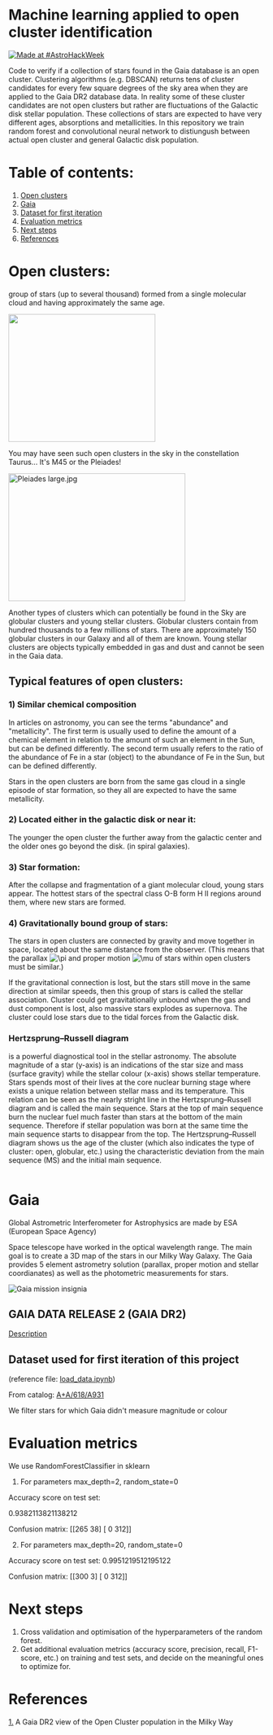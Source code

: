 # Machine learning applied to open cluster identification

[![Made at #AstroHackWeek](https://img.shields.io/badge/Made%20at-%23AstroHackWeek-8063d5.svg?style=flat)](http://astrohackweek.org/)

Code to verify if a collection of stars found in the Gaia database is an open cluster.
Clustering algorithms (e.g. DBSCAN) returns tens of cluster candidates for every few square degrees of the sky area when they are applied to the Gaia DR2 database data.
In reality some of these cluster candidates are not open clusters but rather are fluctuations of the Galactic disk stellar population.
These collections of stars are expected to have very different ages, absorptions and metallicities. 
In this repository we train random forest and convolutional neural network to distiungush between actual open cluster and general Galactic disk population. 

# Table of contents:
1. [Open clusters](#open-clusters)
2. [Gaia](#gaia)
3. [Dataset for first iteration](#dataset-used-for-first-iteration-of-this-project)
4. [Evaluation metrics](#evaluation-metrics)
5. [Next steps](#next-steps)
6. [References](#references)
    
# Open clusters:
group of stars (up to several thousand) formed from a single molecular cloud and having approximately the same age.

<img crossorigin="anonymous" src="https://upload.wikimedia.org/wikipedia/commons/thumb/7/72/VISTA_Finds_Star_Clusters_Galore.jpg/800px-VISTA_Finds_Star_Clusters_Galore.jpg" class="jpg" alt="" width="289" height="251" style="">

You may have seen such open clusters in the sky in the constellation Taurus... It's M45 or the Pleiades!

<img crossorigin="anonymous" src="https://upload.wikimedia.org/wikipedia/commons/thumb/4/4e/Pleiades_large.jpg/800px-Pleiades_large.jpg" class="jpg" alt="Pleiades large.jpg" width="348" height="251" style="">

Another types of clusters which can potentially be found in the Sky are globular clusters and young stellar clusters. Globular clusters contain from hundred thousands to a few millions of stars. There are approximately 150 globular clusters in our Galaxy and all of them are known. Young stellar clusters are objects typically embedded in gas and dust and cannot be seen in the Gaia data.

## Typical features of open clusters:

### 1) Similar chemical composition 

In articles on astronomy, you can see the terms "abundance" and "metallicity". The first term is usually used to define the amount of a chemical element in relation to the amount of such an element in the Sun, but can be defined differently. The second term usually refers to the ratio of the abundance of Fe in a star (object) to the abundance of Fe in the Sun, but can be defined differently. 

Stars in the open clusters are born from the same gas cloud in a single episode of star formation, so they all are expected to have the same metallicity.

### 2) Located either in the galactic disk or near it:

The younger the open cluster the further away from the galactic center and the older ones go beyond the disk. (in spiral galaxies). 

### 3) Star formation:

After the collapse and fragmentation of a giant molecular cloud, young stars appear. The hottest stars of the spectral class O-B form H II regions around them, where new stars are formed.

### 4) Gravitationally bound group of stars:

The stars in open clusters are connected by gravity and move together in space, located about the same distance from the observer. (This means that the parallax <img src="https://latex.codecogs.com/gif.latex?\pi" title="\pi" /> and proper motion <img src="https://latex.codecogs.com/gif.latex?\mu" title="\mu" /> of stars within open clusters must be similar.)

If the gravitational connection is lost, but the stars still move in the same direction at similar speeds, then this group of stars is called the stellar association.
Cluster could get gravitationally unbound when the gas and dust component is lost, also massive stars explodes as supernova. The cluster could lose stars due to the tidal forces from the Galactic disk.

### Hertzsprung–Russell diagram

is a powerful diagnostical tool in the stellar astronomy. The absolute magnitude of a star (y-axis) is an indications of the star size and mass (surface gravity) while the stellar colour (x-axis) shows stellar temperature. Stars spends most of their lives at the core nuclear burning stage where exists a unique relation between stellar mass and its temperature. This relation can be seen as the nearly stright line in the Hertzsprung–Russell diagram and is called the main sequence. Stars at the top of main sequence burn the nuclear fuel much faster than stars at the bottom of the main sequence. Therefore if stellar population was born at the same time the main sequence starts to disappear from the top. The Hertzsprung–Russell diagram shows us the age of the cluster (which also indicates the type of cluster: open, globular, etc.) using the characteristic deviation from the main sequence (MS) and the initial main sequence.

<img crossorigin="anonymous" src="https://upload.wikimedia.org/wikipedia/commons/2/27/Open_cluster_HR_diagram_ages.gif" class="gif" alt="" style="">

# Gaia

Global Astrometric Interferometer for Astrophysics are made by ESA (European Space Agency)

Space telescope have worked in the optical wavelength range.
The main goal is to create a 3D map of the stars in our Milky Way Galaxy. The Gaia provides 5 element astrometry solution (parallax, proper motion and stellar coordianates) as well as the photometric measurements for stars.

<img crossorigin="anonymous" src="https://upload.wikimedia.org/wikipedia/en/f/f7/Gaia_insignia.png" class="png" alt="Gaia mission insignia">

## GAIA DATA RELEASE 2 (GAIA DR2)

[Description](https://www.cosmos.esa.int/web/gaia/dr2)

## Dataset used for first iteration of this project

(reference file: [load_data.ipynb](https://github.com/ignotur/Random-forest-open-cluster/blob/master/load_data.ipynb))

From catalog: [A+A/618/A93](https://vizier.u-strasbg.fr/viz-bin/VizieR-3?-source=+J%2FA%2BA%2F618%2FA93%2Fmembers&-from=nav&-nav=cat%3AJ%2FA%2BA%2F618%2FA93%26tab%3A%7BJ%2FA%2BA%2F618%2FA93%2Fmembers%7D%26key%3Asource%3DJ%2FA%2BA%2F618%2FA93%2Fmembers%26HTTPPRM%3A%26-out.max%3D1000%26-out.form%3DHTML+Table%26-oc.form%3Dsexa%26#adapt)[1](https://arxiv.org/abs/1805.08726)

We filter stars for which Gaia didn't measure magnitude or colour

# Evaluation metrics
We use RandomForestClassifier in sklearn

1. For parameters max_depth=2, random_state=0 

Accuracy score on test set:

0.9382113821138212

Confusion matrix:
[[265  38]
 [  0 312]]
 

2. For parameters max_depth=20, random_state=0 

Accuracy score on test set:
0.9951219512195122

Confusion matrix:
[[300   3]
 [  0 312]]


# Next steps

1. Cross validation and optimisation of the hyperparameters of the random forest. 
2. Get additional evaluation metrics (accuracy score, precision, recall, F1-score, etc.) on training and test sets, and decide on the meaningful ones to optimize for.

# References
[1.](https://arxiv.org/abs/1805.08726) A Gaia DR2 view of the Open Cluster population in the Milky Way
